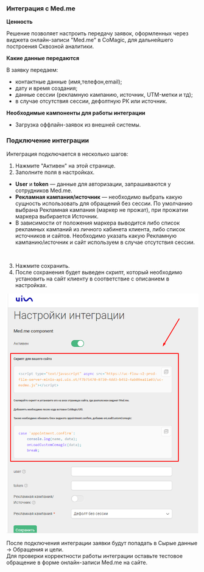 ### Интеграция с Med.me <br />

**Ценность**  <br />

Решение позволяет настроить передачу заявок, оформленных через виджета онлайн-записи "Med.me" в CoMagic, для дальнейшего построения Сквозной аналитики. <br />

**Какие данные передаются** <br />    
  
В заявку передаем: <br />

- контактные данные (имя,телефон,email);
- дату и время создания;
- данные сессии (рекламную кампанию, источник, UTM-метки и тд);
- в случае отсутствия сессии, дефолтную РК или источник.  <br />

**Необходимые кампоненты для работы интеграции** <br /> 
- Загрузка оффлайн-заявок из внешней системы. <br /> 


### Подключение интеграции <br /> 

Интеграция подключается в несколько шагов: <br /> 

1. Нажмите "Активен" на этой странице. <br /> 
2. Заполните поля в настройках.  <br /> 

- **User** и **token** — данные для авторизации, запрашиваются у сотрудников Med.me.  
- **Рекламная кампания/источник** — необходимо выбрать какую сущность использовать для обращений без сессии.
По умолчанию выбрана Рекламная кампания (маркер не прожат), при прожатии маркера выбирается Источник.
- В зависимости от положения маркера выводится либо список рекламных кампаний из личного кабинета клиента, либо список источников и сайтов. Необходимо указать какую Рекламную кампанию/источник и сайт используем в случае отсутствия сессии.
<br /> 

3. Нажмите сохранить. <br /> 
4. После сохранения будет выведен скрипт, который необходимо установить на сайт клиенту в соответствие с описанием в настройках.

![image](medme.png)
<br /> 

После подключения интеграции заявки будут попадать в  Сырые данные -> Обращения и цели.  <br /> 
Для проверки корректности работы интеграции оставьте тестовое обращение в форме онлайн-записи Med.me на сайте. <br /> 



